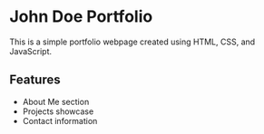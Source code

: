 
# John Doe Portfolio

This is a simple portfolio webpage created using HTML, CSS, and JavaScript.

## Features
- About Me section
- Projects showcase
- Contact information
